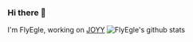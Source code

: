 ### Hi there 👋

<!--
**FlyEgle/FlyEgle** is a ✨ _special_ ✨ repository because its `README.md` (this file) appears on your GitHub profile.

Here are some ideas to get you started:

- 🔭 I’m currently working on ...
- 🌱 I’m currently learning ...
- 👯 I’m looking to collaborate on ...
- 🤔 I’m looking for help with ...
- 💬 Ask me about ...
- 📫 How to reach me: ...
- 😄 Pronouns: ...
- ⚡ Fun fact: ...
-->

I'm FlyEgle, working on [JOYY](https://github.com/joyycom)
![FlyEgle's github stats](https://github-readme-stats.vercel.app/api?username=FlyEgle&show_icons=true&theme=tokyonight)
